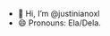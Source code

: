 - 👋 Hi, I’m @justinianoxl
- 😄 Pronouns: Ela/Dela.

<!---
justinianoxl/justinianoxl is a ✨ special ✨ repository because its `README.md` (this file) appears on your GitHub profile.
You can click the Preview link to take a look at your changes.
--->
